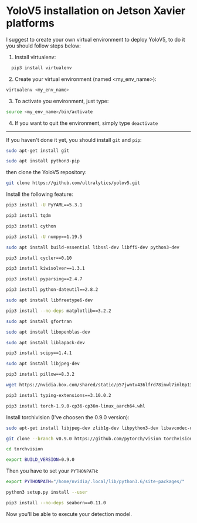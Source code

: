 # YoloV5 installation on Jetson Xavier platforms 
I suggest to create your own virtual environment to deploy YoloV5, to do it you should follow steps below: <br>

1. Install virtualenv: 
```bash
  pip3 install virtualenv
``` 
2. Create your virtual environment (named <my_env_name>):
 ```bash
 virtualenv <my_env_name>
 ```
3. To activate you environment, just type:
  ```bash
 source <my_env_name>/bin/activate
 ```
4. If you want to quit the environment, simply type `deactivate`

<hr>

If you haven't done it yet, you should install `git` and `pip`:
```bash
sudo apt-get install git
```
```bash
sudo apt install python3-pip
```
then clone the YoloV5 repository:
```bash
git clone https://github.com/ultralytics/yolov5.git
 ```
Install the following feature:
```bash
pip3 install -U PyYAML==5.3.1
```
```bash
pip3 install tqdm
```
```bash
pip3 install cython 
```
```bash
pip3 install -U numpy==1.19.5
```
```bash
sudo apt install build-essential libssl-dev libffi-dev python3-dev
```
```bash
pip3 install cycler==0.10 
```
```bash
pip3 install kiwisolver==1.3.1 
```
```bash
pip3 install pyparsing==2.4.7 
```
```bash
pip3 install python-dateutil==2.8.2 
```
```bash
sudo apt install libfreetype6-dev 
```
```bash
pip3 install --no-deps matplotlib==3.2.2 
```
```bash
sudo apt install gfortran 
```
```bash
sudo apt install libopenblas-dev 
```
```bash
sudo apt install liblapack-dev 
```
```bash
pip3 install scipy==1.4.1 
```
```bash
sudo apt install libjpeg-dev 
```
```bash
pip3 install pillow==8.3.2 
```
```bash
wget https://nvidia.box.com/shared/static/p57jwntv436lfrd78inwl7iml6p13fzh.whl -O torch-1.9.0-cp36-cp36m-linux_aarch64.whl
```
```bash
pip3 install typing-extensions==3.10.0.2
```
```bash
pip3 install torch-1.9.0-cp36-cp36m-linux_aarch64.whl
```
Install torchivision (I've choosen the 0.9.0 version):
```bash
sudo apt-get install libjpeg-dev zlib1g-dev libpython3-dev libavcodec-dev libavformat-dev libswscale-dev
```
```bash
git clone --branch v0.9.0 https://github.com/pytorch/vision torchvision   # see below for version of torchvision to download
```
```bash
cd torchvision
```
```bash
export BUILD_VERSION=0.9.0    
```
Then you have to set your `PYTHONPATH`:
```bash
export PYTHONPATH="/home/nvidia/.local/lib/python3.6/site-packages/"
```
```bash
python3 setup.py install --user
```
```bash
pip3 install --no-deps seaborn==0.11.0
```
Now you'll be able to execute your detection model.


